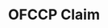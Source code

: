 ---
title: OFCCP Claim
layout: process
header: File a Claim with OFCCP
before-you-file-markup: "<p>We at the Office of Federal Contract Compliance Programs enforce, for the benefit of job seekers and wage earners, the contractual promise of affirmative action and equal employment opportunity required of those who do business with the Federal government.</p>"
steps:
  - { text: "Download the form in the language you prefer
English
Chinese Traditional (Cantonese)
Chinese Simplified (Mandarin)
French
Korean
Spanish
Vietnamese
.", img: "/assets/img/icon-step-fill.png" }
  - { text: "Complete the form and submit it the way you prefer out of these 3 options: 1) filing the complaint form electronically with the appropriate OFCCP Regional Office or 2) mailing or faxing the complaint form to the appropriate OFCCP Regional Office or 3) filing the complaint form in person with any OFCCP District or Area office.", img: "/assets/img/icons/steps/LegalForm_Icon.png" }
  - { text: "We will review your complaint form, or letter of complaint, and contact you if we need more information", img: "/assets/img/icons/steps/Phone_Icon.png" }
  - { text: "We will work with you to answer your questions and determine if setting up an investigation is the best course of action", img: "/assets/img/icons/steps/SpeechBubble_Icon.png" }
  - { text: "If an investigation is set up and finds sufficient evidence, you may be entitled to monetary relief and/or other remedies", img: "/assets/img/icons/steps/Check_Icon.png" }
here-to-help:
  - All services are free and confidential, whether you are documented or not. Information obtained from individuals who contact OFCCP will not be revealed to the employer until the individual files a charge of discrimination.
  - Please remember that your employer cannot terminate you or in any other manner discriminate against you for filing a complaint with OFCCP.
worker-profile:
  - { description: "Baltazar went through something similar and exercised his rights.", img: "/assets/img/workers/Baltazar_Thumb.jpg", cta: "Read Baltazar's Story" }
---